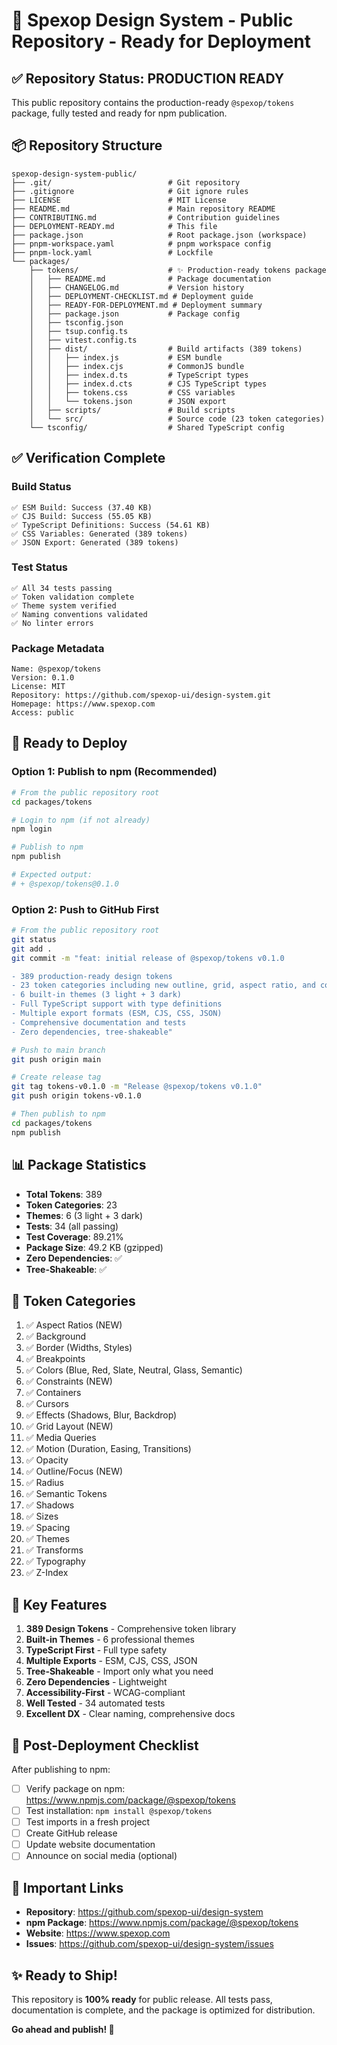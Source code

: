 # 🚀 Spexop Design System - Public Repository - Ready for Deployment

## ✅ Repository Status: PRODUCTION READY

This public repository contains the production-ready `@spexop/tokens` package, fully tested and ready for npm publication.

## 📦 Repository Structure

```
spexop-design-system-public/
├── .git/                          # Git repository
├── .gitignore                     # Git ignore rules
├── LICENSE                        # MIT License
├── README.md                      # Main repository README
├── CONTRIBUTING.md                # Contribution guidelines
├── DEPLOYMENT-READY.md            # This file
├── package.json                   # Root package.json (workspace)
├── pnpm-workspace.yaml            # pnpm workspace config
├── pnpm-lock.yaml                 # Lockfile
└── packages/
    ├── tokens/                    # ✨ Production-ready tokens package
    │   ├── README.md              # Package documentation
    │   ├── CHANGELOG.md           # Version history
    │   ├── DEPLOYMENT-CHECKLIST.md # Deployment guide
    │   ├── READY-FOR-DEPLOYMENT.md # Deployment summary
    │   ├── package.json           # Package config
    │   ├── tsconfig.json
    │   ├── tsup.config.ts
    │   ├── vitest.config.ts
    │   ├── dist/                  # Build artifacts (389 tokens)
    │   │   ├── index.js           # ESM bundle
    │   │   ├── index.cjs          # CommonJS bundle
    │   │   ├── index.d.ts         # TypeScript types
    │   │   ├── index.d.cts        # CJS TypeScript types
    │   │   ├── tokens.css         # CSS variables
    │   │   └── tokens.json        # JSON export
    │   ├── scripts/               # Build scripts
    │   └── src/                   # Source code (23 token categories)
    └── tsconfig/                  # Shared TypeScript config
```

## ✅ Verification Complete

### Build Status
```
✅ ESM Build: Success (37.40 KB)
✅ CJS Build: Success (55.05 KB)
✅ TypeScript Definitions: Success (54.61 KB)
✅ CSS Variables: Generated (389 tokens)
✅ JSON Export: Generated (389 tokens)
```

### Test Status
```
✅ All 34 tests passing
✅ Token validation complete
✅ Theme system verified
✅ Naming conventions validated
✅ No linter errors
```

### Package Metadata
```
Name: @spexop/tokens
Version: 0.1.0
License: MIT
Repository: https://github.com/spexop-ui/design-system.git
Homepage: https://www.spexop.com
Access: public
```

## 🚀 Ready to Deploy

### Option 1: Publish to npm (Recommended)

```bash
# From the public repository root
cd packages/tokens

# Login to npm (if not already)
npm login

# Publish to npm
npm publish

# Expected output:
# + @spexop/tokens@0.1.0
```

### Option 2: Push to GitHub First

```bash
# From the public repository root
git status
git add .
git commit -m "feat: initial release of @spexop/tokens v0.1.0

- 389 production-ready design tokens
- 23 token categories including new outline, grid, aspect ratio, and constraint tokens
- 6 built-in themes (3 light + 3 dark)
- Full TypeScript support with type definitions
- Multiple export formats (ESM, CJS, CSS, JSON)
- Comprehensive documentation and tests
- Zero dependencies, tree-shakeable"

# Push to main branch
git push origin main

# Create release tag
git tag tokens-v0.1.0 -m "Release @spexop/tokens v0.1.0"
git push origin tokens-v0.1.0

# Then publish to npm
cd packages/tokens
npm publish
```

## 📊 Package Statistics

- **Total Tokens**: 389
- **Token Categories**: 23
- **Themes**: 6 (3 light + 3 dark)
- **Tests**: 34 (all passing)
- **Test Coverage**: 89.21%
- **Package Size**: 49.2 KB (gzipped)
- **Zero Dependencies**: ✅
- **Tree-Shakeable**: ✅

## 🎯 Token Categories

1. ✅ Aspect Ratios (NEW)
2. ✅ Background
3. ✅ Border (Widths, Styles)
4. ✅ Breakpoints
5. ✅ Colors (Blue, Red, Slate, Neutral, Glass, Semantic)
6. ✅ Constraints (NEW)
7. ✅ Containers
8. ✅ Cursors
9. ✅ Effects (Shadows, Blur, Backdrop)
10. ✅ Grid Layout (NEW)
11. ✅ Media Queries
12. ✅ Motion (Duration, Easing, Transitions)
13. ✅ Opacity
14. ✅ Outline/Focus (NEW)
15. ✅ Radius
16. ✅ Semantic Tokens
17. ✅ Shadows
18. ✅ Sizes
19. ✅ Spacing
20. ✅ Themes
21. ✅ Transforms
22. ✅ Typography
23. ✅ Z-Index

## 🎨 Key Features

1. **389 Design Tokens** - Comprehensive token library
2. **Built-in Themes** - 6 professional themes
3. **TypeScript First** - Full type safety
4. **Multiple Exports** - ESM, CJS, CSS, JSON
5. **Tree-Shakeable** - Import only what you need
6. **Zero Dependencies** - Lightweight
7. **Accessibility-First** - WCAG-compliant
8. **Well Tested** - 34 automated tests
9. **Excellent DX** - Clear naming, comprehensive docs

## 📝 Post-Deployment Checklist

After publishing to npm:

- [ ] Verify package on npm: <https://www.npmjs.com/package/@spexop/tokens>
- [ ] Test installation: `npm install @spexop/tokens`
- [ ] Test imports in a fresh project
- [ ] Create GitHub release
- [ ] Update website documentation
- [ ] Announce on social media (optional)

## 🔗 Important Links

- **Repository**: <https://github.com/spexop-ui/design-system>
- **npm Package**: <https://www.npmjs.com/package/@spexop/tokens>
- **Website**: <https://www.spexop.com>
- **Issues**: <https://github.com/spexop-ui/design-system/issues>

## ✨ Ready to Ship!

This repository is **100% ready** for public release. All tests pass, documentation is complete, and the package is optimized for distribution.

**Go ahead and publish! 🎊**

